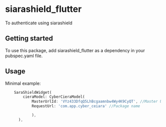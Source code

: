 # siarashield_flutter

To authenticate using siarashield


## Getting started

To use this package, add siarashield_flutter as a dependency in your pubspec.yaml file.

## Usage

Minimal example:

```dart
    SaraShieldWidget(
        cieraModel: CyberCieraModel(
            MasterUrlId: 'VYz433DfqQ5LhBcgaamnbw4Wy4K9CyQT', //Master URl ID
            RequestUrl: 'com.app.cyber_ceiara' //Package name

            ),
      ),
```



